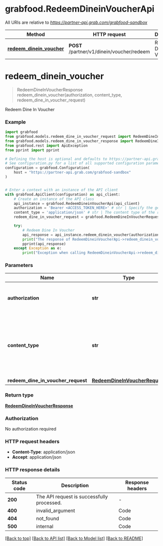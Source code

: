 # grabfood.RedeemDineinVoucherApi

All URIs are relative to *https://partner-api.grab.com/grabfood-sandbox*

Method | HTTP request | Description
------------- | ------------- | -------------
[**redeem_dinein_voucher**](RedeemDineinVoucherApi.md#redeem_dinein_voucher) | **POST** /partner/v1/dinein/voucher/redeem | Redeem Dine In Voucher


# **redeem_dinein_voucher**
> RedeemDineInVoucherResponse redeem_dinein_voucher(authorization, content_type, redeem_dine_in_voucher_request)

Redeem Dine In Voucher

### Example


```python
import grabfood
from grabfood.models.redeem_dine_in_voucher_request import RedeemDineInVoucherRequest
from grabfood.models.redeem_dine_in_voucher_response import RedeemDineInVoucherResponse
from grabfood.rest import ApiException
from pprint import pprint

# Defining the host is optional and defaults to https://partner-api.grab.com/grabfood-sandbox
# See configuration.py for a list of all supported configuration parameters.
configuration = grabfood.Configuration(
    host = "https://partner-api.grab.com/grabfood-sandbox"
)


# Enter a context with an instance of the API client
with grabfood.ApiClient(configuration) as api_client:
    # Create an instance of the API class
    api_instance = grabfood.RedeemDineinVoucherApi(api_client)
    authorization = 'Bearer <ACCESS_TOKEN_HERE>' # str | Specify the generated authorization token of the bearer type.
    content_type = 'application/json' # str | The content type of the request body. You must use `application/json` for this header as GrabFood API currently does not support other formats.
    redeem_dine_in_voucher_request = grabfood.RedeemDineInVoucherRequest() # RedeemDineInVoucherRequest | 

    try:
        # Redeem Dine In Voucher
        api_response = api_instance.redeem_dinein_voucher(authorization, content_type, redeem_dine_in_voucher_request)
        print("The response of RedeemDineinVoucherApi->redeem_dinein_voucher:\n")
        pprint(api_response)
    except Exception as e:
        print("Exception when calling RedeemDineinVoucherApi->redeem_dinein_voucher: %s\n" % e)
```



### Parameters


Name | Type | Description  | Notes
------------- | ------------- | ------------- | -------------
 **authorization** | **str**| Specify the generated authorization token of the bearer type. | 
 **content_type** | **str**| The content type of the request body. You must use &#x60;application/json&#x60; for this header as GrabFood API currently does not support other formats. | 
 **redeem_dine_in_voucher_request** | [**RedeemDineInVoucherRequest**](RedeemDineInVoucherRequest.md)|  | 

### Return type

[**RedeemDineInVoucherResponse**](RedeemDineInVoucherResponse.md)

### Authorization

No authorization required

### HTTP request headers

 - **Content-Type**: application/json
 - **Accept**: application/json

### HTTP response details

| Status code | Description | Response headers |
|-------------|-------------|------------------|
**200** | The API request is successfully processed. |  -  |
**400** | invalid_argument | Code | Reason           | Message                                    | Description                                                                                               |  | ---- | ---------------- | ------------------------------------------ | --------------------------------------------------------------------------------------------------------- |  | 400  | invalid_argument | invalid certificateID                      | The certificateID is not valid.                                                                           | | 400  | invalid_argument | not enabled                                | The QR redemption feature is not enabled for the merchant, please reach out to the integration manager    |  |  -  |
**404** | not_found | Code | Reason      | Message                      | Description                                                                                     |  | -----| ----------- | ---------------------------- | ----------------------------------------------------------------------------------------------- |  | 404  | not_found   | voucher not found            | The voucher is not found for the specified voucherCode or certificateID.                        | | 404  | not_found   | failed to get store info     | The store is not found for the specified merchantID.                                            |  |  -  |
**500** | internal | Code | Reason      | Message                      | Description                                                                                     |  | -----| ----------- | ---------------------------- | ----------------------------------------------------------------------------------------------- |  | 500  | internal    | redeem failed                | Redemption failed, please try again later.                                                      |  |  -  |

[[Back to top]](#) [[Back to API list]](../README.md#documentation-for-api-endpoints) [[Back to Model list]](../README.md#documentation-for-models) [[Back to README]](../README.md)


